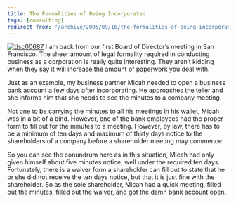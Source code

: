 ```yaml
---
title: The Formalities of Being Incorporated
tags: [consulting]
redirect_from: "/archive/2005/09/16/the-formalities-of-being-incorporated.aspx/"
---
```


[![dsc00687](https://static.flickr.com/27/44226622_c0c1438516_m.jpg)](http://www.flickr.com/photos/haacked/44226622/ "Photo Sharing")
I am back from our first Board of Director’s meeting in San Francisco.
The sheer amount of legal formality required in conducting business as a
corporation is really quite interesting. They aren’t kidding when they
say it will increase the amount of paperwork you deal with.

Just as an example, my business partner Micah needed to open a business
bank account a few days after incorporating. He approaches the teller
and she informs him that she needs to see the minutes to a company
meeting.

Not one to be carrying the minutes to all his meetings in his wallet,
Micah was in a bit of a bind. However, one of the bank employees had the
proper form to fill out for the minutes to a meeting. However, by law,
there has to be a minimum of ten days and maximum of thirty days notice
to the shareholders of a company before a shareholder meeting may
commence.

So you can see the conundrum here as in this situation, Micah had only
given himself about five minutes notice, well under the required ten
days. Fortunately, there is a waiver form a shareholder can fill out to
state that he or she did not receive the ten days notice, but that it is
just fine with the shareholder. So as the sole shareholder, Micah had a
quick meeting, filled out the minutes, filled out the waiver, and got
the damn bank account open.

